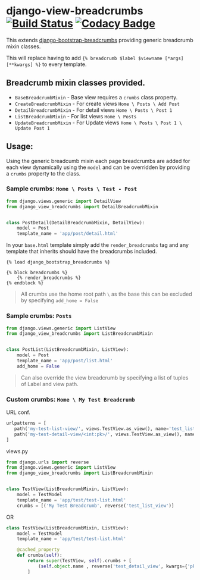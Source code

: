 # django-view-breadcrumbs [![Build Status](https://travis-ci.org/jackton1/django-view-breadcrumbs.svg?branch=master)](https://travis-ci.org/jackton1/django-view-breadcrumbs) [![Codacy Badge](https://api.codacy.com/project/badge/Grade/6b447e364bef4988bda95bd0965bb4bc)](https://www.codacy.com/app/jackton1/django-view-breadcrumbs?utm_source=github.com&amp;utm_medium=referral&amp;utm_content=jackton1/django-view-breadcrumbs&amp;utm_campaign=Badge_Grade)

This extends [django-bootstrap-breadcrumbs](http://django-bootstrap-breadcrumbs.readthedocs.io/en/latest/) providing generic breadcrumb mixin classes.

This will replace having to add ```{% breadcrumb $label $viewname [*args] [**kwargs] %}``` to every template.



Breadcrumb mixin classes provided.
----------------------------------

- `BaseBreadcrumbMixin`    - Base view requires a `crumbs` class property.
- `CreateBreadcrumbMixin`  - For create views `Home \ Posts \ Add Post`
- `DetailBreadcrumbMixin`  - For detail views `Home \ Posts \ Post 1`
- `ListBreadcrumbMixin`    - For list views `Home \ Posts`
- `UpdateBreadcrumbMixin`  - For Update views `Home \ Posts \ Post 1 \ Update Post 1`



## Usage:

Using the generic breadcumb mixin each page breadcrumbs are added for each view dynamically using the `model` and can be
overridden by providing a `crumbs` property to the class.


### Sample crumbs:  `Home \ Posts \ Test - Post`

```python
from django.views.generic import DetailView
from django_view_breadcrumbs import DetailBreadcrumbMixin


class PostDetail(DetailBreadcrumbMixin, DetailView):
    model = Post
    template_name = 'app/post/detail.html'
```


In your `base.html` template simply add the ``render_breadcrumbs`` tag and any template that inherits should have the breadcrumbs included.

```jinja2
{% load django_bootstrap_breadcrumbs %}

{% block breadcrumbs %}
    {% render_breadcrumbs %}
{% endblock %}
```


> All crumbs use the home root path `\` as the base this can be excluded by specifying `add_home = False`

### Sample crumbs: `Posts`

```python
from django.views.generic import ListView
from django_view_breadcrumbs import ListBreadcrumbMixin


class PostList(ListBreadcrumbMixin, ListView):
    model = Post
    template_name = 'app/post/list.html'
    add_home = False
```


> Can also override the view breadcrumb by specifying a list of tuples of Label and view path.

### Custom crumbs: `Home \ My Test Breadcrumb`

URL conf.
```python
urlpatterns = [
   path('my-test-list-view/', views.TestView.as_view(), name='test_list_view'),
   path('my-test-detail-view/<int:pk>/', views.TestView.as_view(), name='test_detail_view'),
]
```

views.py

```python
from django.urls import reverse
from django.views.generic import ListView
from django_view_breadcrumbs import ListBreadcrumbMixin


class TestView(ListBreadcrumbMixin, ListView):
    model = TestModel
    template_name = 'app/test/test-list.html'
    crumbs = [('My Test Breadcrumb', reverse('test_list_view')]
```

OR

```python
class TestView(ListBreadcrumbMixin, ListView):
    model = TestModel
    template_name = 'app/test/test-list.html'

    @cached_property
    def crumbs(self):
        return super(TestView, self).crumbs + [
            (self.object.name , reverse('test_detail_view', kwargs={'pk': self.object.pk})
        ]

```

